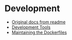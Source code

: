# Development

- [Original docs from readme](./original-doc.md)
- [Development Tools](./development-tools.md)
- [Maintaining the Dockerfiles](./maintaining-dockerfile.md)